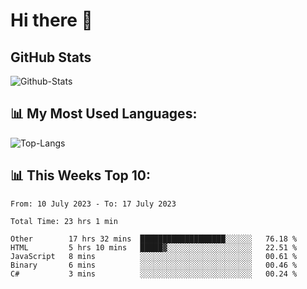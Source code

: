 # Hi there 👋

## GitHub Stats
![Github-Stats](https://github-readme-stats-sigma-five.vercel.app/api?username=ltorson&show_icons=true&theme=radical&count_private=true)

## 📊 My Most Used Languages:
![Top-Langs](https://github-readme-stats-sigma-five.vercel.app/api/top-langs/?username=LTorson&layout=compact&langs_count=10)

## 📊 This Weeks Top 10:
<!--START_SECTION:waka-->

```text
From: 10 July 2023 - To: 17 July 2023

Total Time: 23 hrs 1 min

Other        17 hrs 32 mins  ███████████████████░░░░░░   76.18 %
HTML         5 hrs 10 mins   █████▓░░░░░░░░░░░░░░░░░░░   22.51 %
JavaScript   8 mins          ░░░░░░░░░░░░░░░░░░░░░░░░░   00.61 %
Binary       6 mins          ░░░░░░░░░░░░░░░░░░░░░░░░░   00.46 %
C#           3 mins          ░░░░░░░░░░░░░░░░░░░░░░░░░   00.24 %
```

<!--END_SECTION:waka-->
